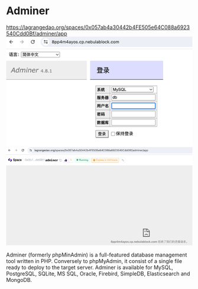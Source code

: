 # Adminer

https://lagrangedao.org/spaces/0x057ab4a30442b4FE505e64C088a6923540Cdd0Bf/adminer/app
![img.png](img.png)
![img_1.png](img_1.png)

Adminer (formerly phpMinAdmin) is a full-featured database management tool written in PHP.
Conversely to phpMyAdmin, it consist of a single file ready to deploy to the target server.
Adminer is available for MySQL, PostgreSQL, SQLite, MS SQL, Oracle, Firebird, SimpleDB, Elasticsearch and MongoDB.
